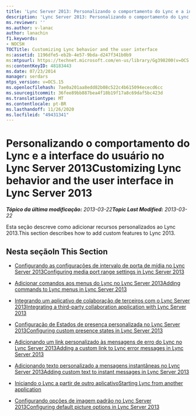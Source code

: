 ```yaml
---
title: 'Lync Server 2013: Personalizando o comportamento do Lync e a interface do usuário'
description: 'Lync Server 2013: Personalizando o comportamento do Lync e a interface do usuário.'
ms.reviewer: ''
ms.author: v-lanac
author: lanachin
f1.keywords:
- NOCSH
TOCTitle: Customizing Lync behavior and the user interface
ms:assetid: 1196dfe5-eb2b-4e57-9bda-d247f341b0b9
ms:mtpsurl: https://technet.microsoft.com/en-us/library/Gg398200(v=OCS.15)
ms:contentKeyID: 48183443
ms.date: 07/23/2014
manager: serdars
mtps_version: v=OCS.15
ms.openlocfilehash: 7ae0a201aa8edd82b08c522c4b615094ececd6cc
ms.sourcegitcommit: 36fee89bb887bea4f18b19f17a8c69daf5bc423d
ms.translationtype: MT
ms.contentlocale: pt-BR
ms.lasthandoff: 11/26/2020
ms.locfileid: "49431341"
---
```

# <a name="customizing-lync-behavior-and-the-user-interface-in-lync-server-2013"></a><span data-ttu-id="85ae6-103">Personalizando o comportamento do Lync e a interface do usuário no Lync Server 2013</span><span class="sxs-lookup"><span data-stu-id="85ae6-103">Customizing Lync behavior and the user interface in Lync Server 2013</span></span>

<div data-xmlns="http://www.w3.org/1999/xhtml">

<div class="topic" data-xmlns="http://www.w3.org/1999/xhtml" data-msxsl="urn:schemas-microsoft-com:xslt" data-cs="https://msdn.microsoft.com/">

<div data-asp="https://msdn2.microsoft.com/asp">



</div>

<div id="mainSection">

<div id="mainBody"><span data-ttu-id="85ae6-104">

<span> </span></span><span class="sxs-lookup"><span data-stu-id="85ae6-104">

<span> </span></span></span>

<span data-ttu-id="85ae6-105">_**Tópico da última modificação:** 2013-03-22_</span><span class="sxs-lookup"><span data-stu-id="85ae6-105">_**Topic Last Modified:** 2013-03-22_</span></span>

<span data-ttu-id="85ae6-106">Esta seção descreve como adicionar recursos personalizados ao Lync 2013.</span><span class="sxs-lookup"><span data-stu-id="85ae6-106">This section describes how to add custom features to Lync 2013.</span></span>

<div>

## <a name="in-this-section"></a><span data-ttu-id="85ae6-107">Nesta seção</span><span class="sxs-lookup"><span data-stu-id="85ae6-107">In This Section</span></span>

  - [<span data-ttu-id="85ae6-108">Configurando as configurações de intervalo de porta de mídia no Lync Server 2013</span><span class="sxs-lookup"><span data-stu-id="85ae6-108">Configuring media port range settings in Lync Server 2013</span></span>](lync-server-2013-configuring-media-port-range-settings.md)

  - [<span data-ttu-id="85ae6-109">Adicionar comandos aos menus do Lync no Lync Server 2013</span><span class="sxs-lookup"><span data-stu-id="85ae6-109">Adding commands to Lync menus in Lync Server 2013</span></span>](lync-server-2013-adding-commands-to-lync-menus.md)

  - [<span data-ttu-id="85ae6-110">Integrando um aplicativo de colaboração de terceiros com o Lync Server 2013</span><span class="sxs-lookup"><span data-stu-id="85ae6-110">Integrating a third-party collaboration application with Lync Server 2013</span></span>](lync-server-2013-integrating-a-third-party-collaboration-application-with-lync.md)

  - [<span data-ttu-id="85ae6-111">Configuração de Estados de presença personalizada no Lync Server 2013</span><span class="sxs-lookup"><span data-stu-id="85ae6-111">Configuring custom presence states in Lync Server 2013</span></span>](lync-server-2013-configuring-custom-presence-states.md)

  - [<span data-ttu-id="85ae6-112">Adicionando um link personalizado às mensagens de erro do Lync no Lync Server 2013</span><span class="sxs-lookup"><span data-stu-id="85ae6-112">Adding a custom link to Lync error messages in Lync Server 2013</span></span>](lync-server-2013-adding-a-custom-link-to-lync-error-messages.md)

  - [<span data-ttu-id="85ae6-113">Adicionando texto personalizado a mensagens instantâneas no Lync Server 2013</span><span class="sxs-lookup"><span data-stu-id="85ae6-113">Adding custom text to instant messages in Lync Server 2013</span></span>](lync-server-2013-adding-custom-text-to-instant-messages.md)

  - [<span data-ttu-id="85ae6-114">Iniciando o Lync a partir de outro aplicativo</span><span class="sxs-lookup"><span data-stu-id="85ae6-114">Starting Lync from another application</span></span>](lync-server-2013-starting-lync-from-another-application.md)

  - [<span data-ttu-id="85ae6-115">Configurando opções de imagem padrão no Lync Server 2013</span><span class="sxs-lookup"><span data-stu-id="85ae6-115">Configuring default picture options in Lync Server 2013</span></span>](lync-server-2013-configuring-default-picture-options.md)

<span data-ttu-id="85ae6-116"></div>

</div>

<span> </span>

</div>

</div>

</span><span class="sxs-lookup"><span data-stu-id="85ae6-116"></div>

</div>

<span> </span>

</div>

</div>

</span></span></div>

